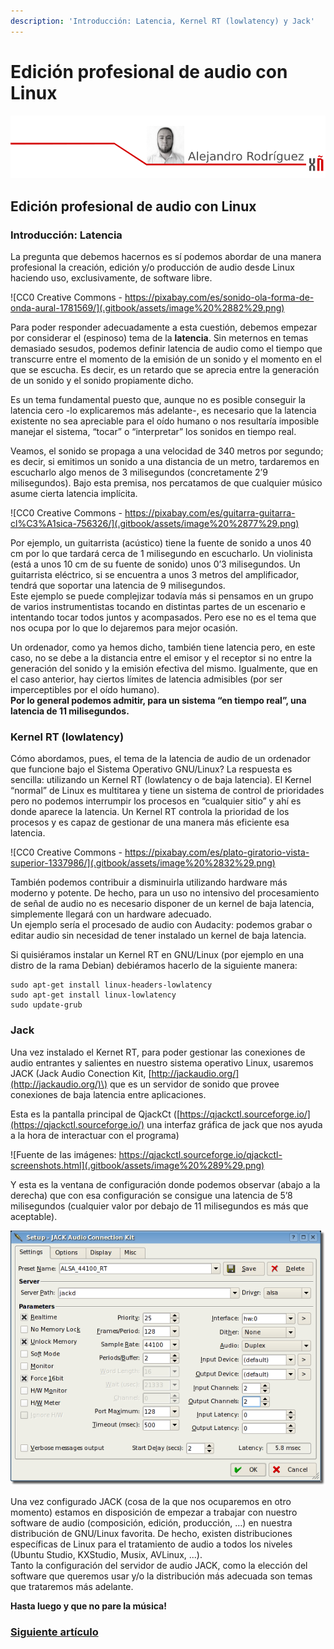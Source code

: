 ```yaml
---
description: 'Introducción: Latencia, Kernel RT (lowlatency) y Jack'
---
```


# ​Edición profesional de audio con Linux​

![](.gitbook/assets/image%20%2817%29.png)

## ​Edición profesional de audio con Linux​

### Introducción: Latencia

La pregunta que debemos hacernos es sí podemos abordar de una manera profesional la creación, edición y/o producción de audio desde Linux haciendo uso, exclusivamente, de software libre.

![CC0 Creative Commons - https://pixabay.com/es/sonido-ola-forma-de-onda-aural-1781569/](.gitbook/assets/image%20%2882%29.png)

Para poder responder adecuadamente a esta cuestión, debemos empezar por considerar el \(espinoso\) tema de la **latencia**. Sin meternos en temas demasiado sesudos, podemos definir latencia de audio como el tiempo que transcurre entre el momento de la emisión de un sonido y el momento en el que se escucha. Es decir, es un retardo que se aprecia entre la generación de un sonido y el sonido propiamente dicho.

Es un tema fundamental puesto que, aunque no es posible conseguir la latencia cero -lo explicaremos más adelante-, es necesario que la latencia existente no sea apreciable para el oído humano o nos resultaría imposible manejar el sistema, “tocar” o “interpretar” los sonidos en tiempo real.

Veamos, el sonido se propaga a una velocidad de 340 metros por segundo; es decir, si emitimos un sonido a una distancia de un metro, tardaremos en escucharlo algo menos de 3 milisegundos \(concretamente 2’9 milisegundos\). Bajo esta premisa, nos percatamos de que cualquier músico asume cierta latencia implícita.

![CC0 Creative Commons - https://pixabay.com/es/guitarra-guitarra-cl%C3%A1sica-756326/](.gitbook/assets/image%20%2877%29.png)

Por ejemplo, un guitarrista \(acústico\) tiene la fuente de sonido a unos 40 cm por lo que tardará cerca de 1 milisegundo en escucharlo. Un violinista \(está a unos 10 cm de su fuente de sonido\) unos 0’3 milisegundos. Un guitarrista eléctrico, si se encuentra a unos 3 metros del amplificador, tendrá que soportar una latencia de 9 milisegundos.  
Este ejemplo se puede complejizar todavía más si pensamos en un grupo de varios instrumentistas tocando en distintas partes de un escenario e intentando tocar todos juntos y acompasados. Pero ese no es el tema que nos ocupa por lo que lo dejaremos para mejor ocasión.

Un ordenador, como ya hemos dicho, también tiene latencia pero, en este caso, no se debe a la distancia entre el emisor y el receptor si no entre la generación del sonido y la emisión efectiva del mismo. Igualmente, que en el caso anterior, hay ciertos límites de latencia admisibles \(por ser imperceptibles por el oído humano\).  
**Por lo general podemos admitir, para un sistema “en tiempo real”, una latencia de 11 milisegundos.**

###  Kernel RT \(lowlatency\)

Cómo abordamos, pues, el tema de la latencia de audio de un ordenador que funcione bajo el Sistema Operativo GNU/Linux? La respuesta es sencilla: utilizando un Kernel RT \(lowlatency o de baja latencia\). El Kernel “normal” de Linux es multitarea y tiene un sistema de control de prioridades pero no podemos interrumpir los procesos en “cualquier sitio” y ahí es donde aparece la latencia. Un Kernel RT controla la prioridad de los procesos y es capaz de gestionar de una manera más eficiente esa latencia.

![CC0 Creative Commons - https://pixabay.com/es/plato-giratorio-vista-superior-1337986/](.gitbook/assets/image%20%2832%29.png)

También podemos contribuir a disminuirla utilizando hardware más moderno y potente. De hecho, para un uso no intensivo del procesamiento de señal de audio no es necesario disponer de un kernel de baja latencia, simplemente llegará con un hardware adecuado.  
Un ejemplo sería el procesado de audio con Audacity: podemos grabar o editar audio sin necesidad de tener instalado un kernel de baja latencia.

Si quisiéramos instalar un Kernel RT en GNU/Linux \(por ejemplo en una distro de la rama Debian\) debiéramos hacerlo de la siguiente manera:

```text
sudo apt-get install linux-headers-lowlatency
sudo apt-get install linux-lowlatency
sudo update-grub
```

###  Jack

Una vez instalado el Kernet RT, para poder gestionar las conexiones de audio entrantes y salientes en nuestro sistema operativo Linux, usaremos JACK \(Jack Audio Conection Kit, [http://jackaudio.org/](http://jackaudio.org/)\) que es un servidor de sonido que provee conexiones de baja latencia entre aplicaciones.

Esta es la pantalla principal de QjackCt \([https://qjackctl.sourceforge.io/](https://qjackctl.sourceforge.io/) una interfaz gráfica de jack que nos ayuda a la hora de interactuar con el programa\)

![Fuente de las im&#xE1;genes: https://qjackctl.sourceforge.io/qjackctl-screenshots.html](.gitbook/assets/image%20%289%29.png)

Y esta es la ventana de configuración donde podemos observar \(abajo a la derecha\) que con esa configuración se consigue una latencia de 5’8 milisegundos \(cualquier valor por debajo de 11 milisegundos es más que aceptable\).

![](.gitbook/assets/image%20%2827%29.png)

Una vez configurado JACK \(cosa de la que nos ocuparemos en otro momento\) estamos en disposición de empezar a trabajar con nuestro software de audio \(composición, edición, producción, …\) en nuestra distribución de GNU/Linux favorita. De hecho, existen distribuciones específicas de Linux para el tratamiento de audio a todos los niveles \(Ubuntu Studio, KXStudio, Musix, AVLinux, ...\).  
Tanto la configuración del servidor de audio JACK, como la elección del software que queremos usar y/o la distribución más adecuada son temas que trataremos más adelante.

**Hasta luego y que no pare la música!**



### [Siguiente artículo](dibujos-libres.md)

